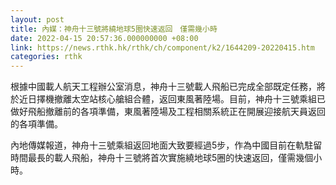```yaml
---
layout: post
title: 內媒：神舟十三號將繞地球5圈快速返回　僅需幾小時
date: 2022-04-15 20:57:36.000000000 +08:00
link: https://news.rthk.hk/rthk/ch/component/k2/1644209-20220415.htm
categories: rthk
---
```


根據中國載人航天工程辦公室消息，神舟十三號載人飛船已完成全部既定任務，將於近日擇機撤離太空站核心艙組合體，返回東風著陸場。目前，神舟十三號乘組已做好飛船撤離前的各項準備，東風著陸場及工程相關系統正在開展迎接航天員返回的各項準備。

內地傳媒報道，神舟十三號乘組返回地面大致要經過5步，作為中國目前在軌駐留時間最長的載人飛船，神舟十三號將首次實施繞地球5圈的快速返回，僅需幾個小時。
